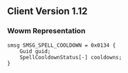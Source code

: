 ## Client Version 1.12

### Wowm Representation
```rust,ignore
smsg SMSG_SPELL_COOLDOWN = 0x0134 {
    Guid guid;    
    SpellCooldownStatus[-] cooldowns;    
}

```
